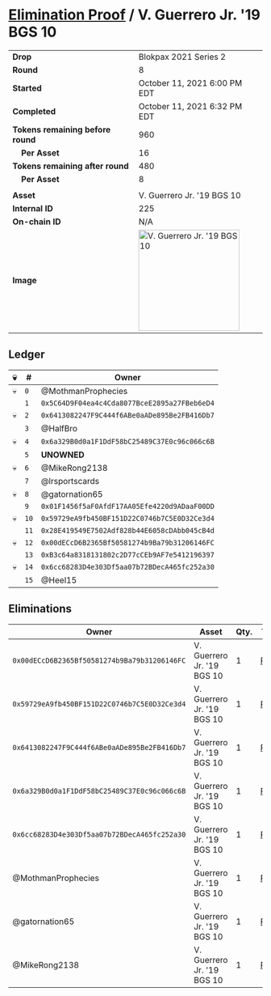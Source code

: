 # [Elimination Proof](./readme.md) / V. Guerrero Jr. &#039;19 BGS 10

|||
|---|---|
| **Drop** | Blokpax 2021 Series 2 |
| **Round** | 8 |
| **Started** | October 11, 2021 6:00 PM EDT |
| **Completed** | October 11, 2021 6:32 PM EDT |
| **Tokens remaining before round** | 960 |
| **&nbsp;&nbsp;&nbsp;&nbsp;Per Asset** | 16 |
| **Tokens remaining after round** | 480 |
| **&nbsp;&nbsp;&nbsp;&nbsp;Per Asset** | 8 |
| | |
| **Asset** | V. Guerrero Jr. &#039;19 BGS 10 |
| **Internal ID** | 225 |
| **On-chain ID** | N/A |
| **Image** | <img src="https://tcdn.blokpax.com/9484ebfa-637a-4cd4-8546-b57fa2d2414f/0aad223b3c578a702fb029680fc54ab631252d4f32d5246af41604a301fd351b.jpg" height="200" alt="V. Guerrero Jr. &#039;19 BGS 10" /> |

## Ledger

| 💀 | # | Owner |
| --- | --- | --- |
| 💀 | `0` | @MothmanProphecies |
|  | `1` | `0x5C64D9F04ea4c4Cda8077BceE2895a27FBeb6eD4` |
| 💀 | `2` | `0x6413082247F9C444f6ABe0aADe895Be2FB416Db7` |
|  | `3` | @HalfBro |
| 💀 | `4` | `0x6a329B0d0a1F1DdF58bC25489C37E0c96c066c6B` |
|  | `5` | **UNOWNED** |
| 💀 | `6` | @MikeRong2138 |
|  | `7` | @lrsportscards |
| 💀 | `8` | @gatornation65 |
|  | `9` | `0x01F1456f5aF0AfdF17AA05Efe4220d9ADaaF00DD` |
| 💀 | `10` | `0x59729eA9fb450BF151D22C0746b7C5E0D32Ce3d4` |
|  | `11` | `0x28E419549E7502Adf828b44E6058cDAbb045cB4d` |
| 💀 | `12` | `0x00dECcD6B2365Bf50581274b9Ba79b31206146FC` |
|  | `13` | `0xB3c64a8318131802c2D77cCEb9AF7e5412196397` |
| 💀 | `14` | `0x6cc68283D4e303Df5aa07b72BDecA465fc252a30` |
|  | `15` | @Heel15 |


## Eliminations

| Owner | Asset | Qty. | Transaction |
| --- | --- | --- | --- |
| `0x00dECcD6B2365Bf50581274b9Ba79b31206146FC` | V. Guerrero Jr. '19 BGS 10 | 1 | [Polygonscan](https://polygonscan.com/tx/0x288a265bc328b2b8941c016a5b3727db8db11a126e36e83dca3cadc91d851151) |
| `0x59729eA9fb450BF151D22C0746b7C5E0D32Ce3d4` | V. Guerrero Jr. '19 BGS 10 | 1 | [Polygonscan](https://polygonscan.com/tx/0xd71ed55b08f31dbe0f3e12ae7267ac2e221b61734630294cd53e5fe55b24bb4d) |
| `0x6413082247F9C444f6ABe0aADe895Be2FB416Db7` | V. Guerrero Jr. '19 BGS 10 | 1 | [Polygonscan](https://polygonscan.com/tx/0x2bf47fe0e84860b2916f382386b86a2b75dd9f440e49963826be996b676363ec) |
| `0x6a329B0d0a1F1DdF58bC25489C37E0c96c066c6B` | V. Guerrero Jr. '19 BGS 10 | 1 | [Polygonscan](https://polygonscan.com/tx/0x732c8165227ed57f96aed4135e0fb64fc54971bf0a591190e26419420880a4bb) |
| `0x6cc68283D4e303Df5aa07b72BDecA465fc252a30` | V. Guerrero Jr. '19 BGS 10 | 1 | [Polygonscan](https://polygonscan.com/tx/0xc4e5850699cb44da32a94661fa810ed0edd2d1ad2528f39ecb39471bdb560378) |
| @MothmanProphecies | V. Guerrero Jr. '19 BGS 10 | 1 | [Polygonscan](https://polygonscan.com/tx/0x32ea46e24b4e4e540c49be00f19fb25d451b2ab42d3f2181e85fabd625249a6a) |
| @gatornation65 | V. Guerrero Jr. '19 BGS 10 | 1 | [Polygonscan](https://polygonscan.com/tx/0x0dd71df6ea63554e827d509fcbc24cf5aee94d6c86a521ac5ad5d1bc83d9f52b) |
| @MikeRong2138 | V. Guerrero Jr. '19 BGS 10 | 1 | [Polygonscan](https://polygonscan.com/tx/0x825a97fb68de08483fa513c7781dabc1b4913058de3402f5a6f05821a45ab6ef) |
